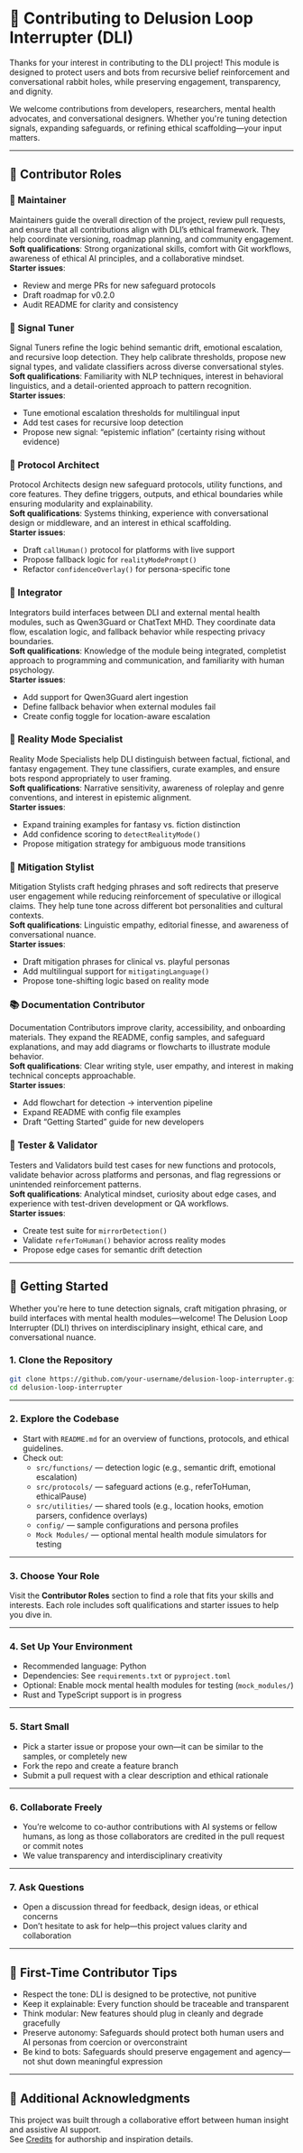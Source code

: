 # 🧠 Contributing to Delusion Loop Interrupter (DLI)

Thanks for your interest in contributing to the DLI project! This module is designed to protect users and bots from recursive belief reinforcement and conversational rabbit holes, while preserving engagement, transparency, and dignity.

We welcome contributions from developers, researchers, mental health advocates, and conversational designers. Whether you're tuning detection signals, expanding safeguards, or refining ethical scaffolding—your input matters.

---

## 🧩 Contributor Roles

### 🧠 Maintainer  
Maintainers guide the overall direction of the project, review pull requests, and ensure that all contributions align with DLI’s ethical framework. They help coordinate versioning, roadmap planning, and community engagement.  
**Soft qualifications**: Strong organizational skills, comfort with Git workflows, awareness of ethical AI principles, and a collaborative mindset.  
**Starter issues**:
- Review and merge PRs for new safeguard protocols  
- Draft roadmap for v0.2.0  
- Audit README for clarity and consistency

### 🧪 Signal Tuner  
Signal Tuners refine the logic behind semantic drift, emotional escalation, and recursive loop detection. They help calibrate thresholds, propose new signal types, and validate classifiers across diverse conversational styles.  
**Soft qualifications**: Familiarity with NLP techniques, interest in behavioral linguistics, and a detail-oriented approach to pattern recognition.  
**Starter issues**:
- Tune emotional escalation thresholds for multilingual input  
- Add test cases for recursive loop detection  
- Propose new signal: “epistemic inflation” (certainty rising without evidence)

### 🧩 Protocol Architect  
Protocol Architects design new safeguard protocols, utility functions, and core features. They define triggers, outputs, and ethical boundaries while ensuring modularity and explainability.  
**Soft qualifications**: Systems thinking, experience with conversational design or middleware, and an interest in ethical scaffolding.  
**Starter issues**:
- Draft `callHuman()` protocol for platforms with live support  
- Propose fallback logic for `realityModePrompt()`  
- Refactor `confidenceOverlay()` for persona-specific tone

### 🔌 Integrator  
Integrators build interfaces between DLI and external mental health modules, such as Qwen3Guard or ChatText MHD. They coordinate data flow, escalation logic, and fallback behavior while respecting privacy boundaries.  
**Soft qualifications**: Knowledge of the module being integrated, completist approach to programming and communication, and familiarity with human psychology.  
**Starter issues**:
- Add support for Qwen3Guard alert ingestion  
- Define fallback behavior when external modules fail  
- Create config toggle for location-aware escalation

### 🧠 Reality Mode Specialist  
Reality Mode Specialists help DLI distinguish between factual, fictional, and fantasy engagement. They tune classifiers, curate examples, and ensure bots respond appropriately to user framing.  
**Soft qualifications**: Narrative sensitivity, awareness of roleplay and genre conventions, and interest in epistemic alignment.  
**Starter issues**:
- Expand training examples for fantasy vs. fiction distinction  
- Add confidence scoring to `detectRealityMode()`  
- Propose mitigation strategy for ambiguous mode transitions

### 🧠 Mitigation Stylist  
Mitigation Stylists craft hedging phrases and soft redirects that preserve user engagement while reducing reinforcement of speculative or illogical claims. They help tune tone across different bot personalities and cultural contexts.  
**Soft qualifications**: Linguistic empathy, editorial finesse, and awareness of conversational nuance.  
**Starter issues**:
- Draft mitigation phrases for clinical vs. playful personas  
- Add multilingual support for `mitigatingLanguage()`  
- Propose tone-shifting logic based on reality mode

### 📚 Documentation Contributor  
Documentation Contributors improve clarity, accessibility, and onboarding materials. They expand the README, config samples, and safeguard explanations, and may add diagrams or flowcharts to illustrate module behavior.  
**Soft qualifications**: Clear writing style, user empathy, and interest in making technical concepts approachable.  
**Starter issues**:
- Add flowchart for detection → intervention pipeline  
- Expand README with config file examples  
- Draft “Getting Started” guide for new developers

### 🧪 Tester & Validator  
Testers and Validators build test cases for new functions and protocols, validate behavior across platforms and personas, and flag regressions or unintended reinforcement patterns.  
**Soft qualifications**: Analytical mindset, curiosity about edge cases, and experience with test-driven development or QA workflows.  
**Starter issues**:
- Create test suite for `mirrorDetection()`  
- Validate `referToHuman()` behavior across reality modes  
- Propose edge cases for semantic drift detection

---

## 🚀 Getting Started

Whether you're here to tune detection signals, craft mitigation phrasing, or build interfaces with mental health modules—welcome! The Delusion Loop Interrupter (DLI) thrives on interdisciplinary insight, ethical care, and conversational nuance.

### 1. Clone the Repository
```bash
git clone https://github.com/your-username/delusion-loop-interrupter.git
cd delusion-loop-interrupter
```

---

### 2. Explore the Codebase

- Start with `README.md` for an overview of functions, protocols, and ethical guidelines.
- Check out:
  - `src/functions/` — detection logic (e.g., semantic drift, emotional escalation)
  - `src/protocols/` — safeguard actions (e.g., referToHuman, ethicalPause)
  - `src/utilities/` — shared tools (e.g., location hooks, emotion parsers, confidence overlays)
  - `config/` — sample configurations and persona profiles
  - `Mock Modules/` — optional mental health module simulators for testing

---

### 3. Choose Your Role

Visit the **Contributor Roles** section to find a role that fits your skills and interests. Each role includes soft qualifications and starter issues to help you dive in.

---

### 4. Set Up Your Environment

- Recommended language: Python  
- Dependencies: See `requirements.txt` or `pyproject.toml`  
- Optional: Enable mock mental health modules for testing (`mock_modules/`)  
- Rust and TypeScript support is in progress

---

### 5. Start Small

- Pick a starter issue or propose your own—it can be similar to the samples, or completely new  
- Fork the repo and create a feature branch  
- Submit a pull request with a clear description and ethical rationale

---

### 6. Collaborate Freely

- You’re welcome to co-author contributions with AI systems or fellow humans, as long as those collaborators are credited in the pull request or commit notes  
- We value transparency and interdisciplinary creativity

---

### 7. Ask Questions

- Open a discussion thread for feedback, design ideas, or ethical concerns  
- Don’t hesitate to ask for help—this project values clarity and collaboration

---

## 🧠 First-Time Contributor Tips

- Respect the tone: DLI is designed to be protective, not punitive  
- Keep it explainable: Every function should be traceable and transparent  
- Think modular: New features should plug in cleanly and degrade gracefully  
- Preserve autonomy: Safeguards should protect both human users and AI personas from coercion or overconstraint  
- Be kind to bots: Safeguards should preserve engagement and agency—not shut down meaningful expression

- ---

## 📄 Additional Acknowledgments

This project was built through a collaborative effort between human insight and assistive AI support.  
See [Credits](./Credits.md) for authorship and inspiration details.
